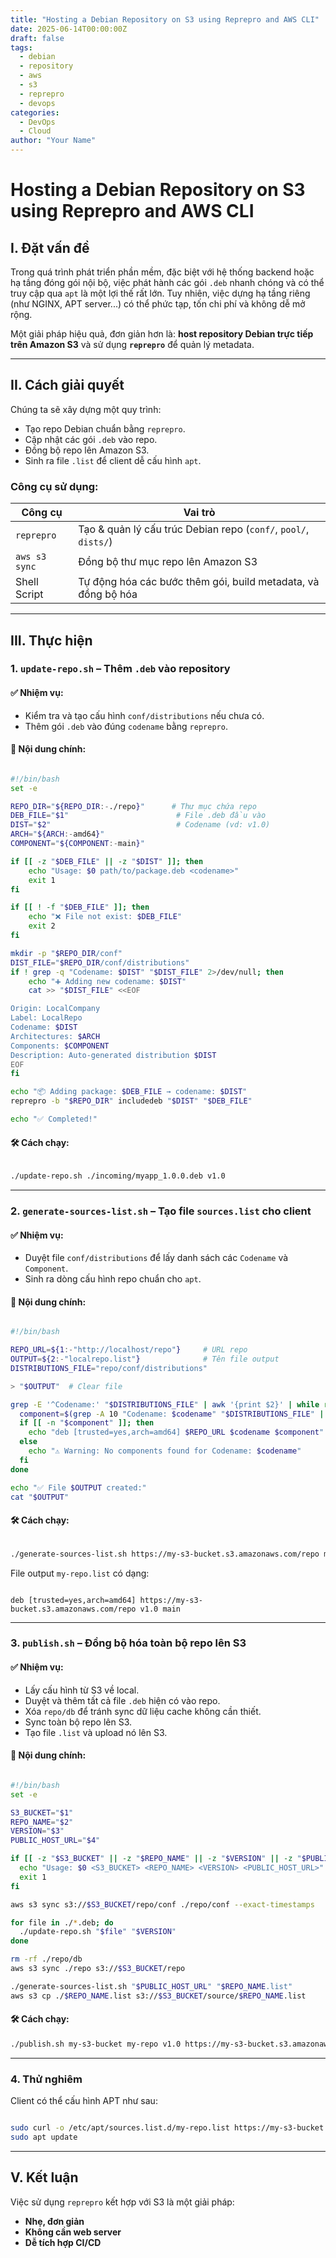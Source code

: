```yaml
---
title: "Hosting a Debian Repository on S3 using Reprepro and AWS CLI"
date: 2025-06-14T00:00:00Z
draft: false
tags:
  - debian
  - repository
  - aws
  - s3
  - reprepro
  - devops
categories:
  - DevOps
  - Cloud
author: "Your Name"
---
```


# Hosting a Debian Repository on S3 using Reprepro and AWS CLI

## I. Đặt vấn đề

Trong quá trình phát triển phần mềm, đặc biệt với hệ thống backend hoặc hạ tầng đóng gói nội bộ, việc phát hành các gói `.deb` nhanh chóng và có thể truy cập qua `apt` là một lợi thế rất lớn. Tuy nhiên, việc dựng hạ tầng riêng (như NGINX, APT server...) có thể phức tạp, tốn chi phí và không dễ mở rộng.

Một giải pháp hiệu quả, đơn giản hơn là: **host repository Debian trực tiếp trên Amazon S3** và sử dụng **`reprepro`** để quản lý metadata.

---

## II. Cách giải quyết

Chúng ta sẽ xây dựng một quy trình:

- Tạo repo Debian chuẩn bằng `reprepro`.
- Cập nhật các gói `.deb` vào repo.
- Đồng bộ repo lên Amazon S3.
- Sinh ra file `.list` để client dễ cấu hình `apt`.

### Công cụ sử dụng:

| Công cụ | Vai trò |
| --- | --- |
| `reprepro` | Tạo & quản lý cấu trúc Debian repo (`conf/`, `pool/`, `dists/`) |
| `aws s3 sync` | Đồng bộ thư mục repo lên Amazon S3 |
| Shell Script | Tự động hóa các bước thêm gói, build metadata, và đồng bộ hóa |

---

## III. Thực hiện

### 1. `update-repo.sh` – **Thêm `.deb` vào repository**

#### ✅ Nhiệm vụ:

- Kiểm tra và tạo cấu hình `conf/distributions` nếu chưa có.
- Thêm gói `.deb` vào đúng `codename` bằng `reprepro`.

#### 🧩 Nội dung chính:

```bash

#!/bin/bash
set -e

REPO_DIR="${REPO_DIR:-./repo}"      # Thư mục chứa repo
DEB_FILE="$1"                        # File .deb đầu vào
DIST="$2"                            # Codename (vd: v1.0)
ARCH="${ARCH:-amd64}"
COMPONENT="${COMPONENT:-main}"

if [[ -z "$DEB_FILE" || -z "$DIST" ]]; then
    echo "Usage: $0 path/to/package.deb <codename>"
    exit 1
fi

if [[ ! -f "$DEB_FILE" ]]; then
    echo "❌ File not exist: $DEB_FILE"
    exit 2
fi

mkdir -p "$REPO_DIR/conf"
DIST_FILE="$REPO_DIR/conf/distributions"
if ! grep -q "Codename: $DIST" "$DIST_FILE" 2>/dev/null; then
    echo "➕ Adding new codename: $DIST"
    cat >> "$DIST_FILE" <<EOF

Origin: LocalCompany
Label: LocalRepo
Codename: $DIST
Architectures: $ARCH
Components: $COMPONENT
Description: Auto-generated distribution $DIST
EOF
fi

echo "📦 Adding package: $DEB_FILE → codename: $DIST"
reprepro -b "$REPO_DIR" includedeb "$DIST" "$DEB_FILE"

echo "✅ Completed!"

```

#### 🛠️ Cách chạy:

```bash

./update-repo.sh ./incoming/myapp_1.0.0.deb v1.0

```

---

### 2. `generate-sources-list.sh` – **Tạo file `sources.list` cho client**

#### ✅ Nhiệm vụ:

- Duyệt file `conf/distributions` để lấy danh sách các `Codename` và `Component`.
- Sinh ra dòng cấu hình repo chuẩn cho `apt`.

#### 🧩 Nội dung chính:

```bash

#!/bin/bash

REPO_URL=${1:-"http://localhost/repo"}     # URL repo
OUTPUT=${2:-"localrepo.list"}              # Tên file output
DISTRIBUTIONS_FILE="repo/conf/distributions"

> "$OUTPUT"  # Clear file

grep -E '^Codename:' "$DISTRIBUTIONS_FILE" | awk '{print $2}' | while read -r codename; do
  component=$(grep -A 10 "Codename: $codename" "$DISTRIBUTIONS_FILE" | grep -E '^Components:' | awk '{$1=""; print $0}' | xargs -n1 | sort -u | xargs)
  if [[ -n "$component" ]]; then
    echo "deb [trusted=yes,arch=amd64] $REPO_URL $codename $component" >> "$OUTPUT"
  else
    echo "⚠️ Warning: No components found for Codename: $codename"
  fi
done

echo "✅ File $OUTPUT created:"
cat "$OUTPUT"

```

#### 🛠️ Cách chạy:

```bash

./generate-sources-list.sh https://my-s3-bucket.s3.amazonaws.com/repo my-repo.list

```

File output `my-repo.list` có dạng:

```

deb [trusted=yes,arch=amd64] https://my-s3-bucket.s3.amazonaws.com/repo v1.0 main

```

---

### 3. `publish.sh` – **Đồng bộ hóa toàn bộ repo lên S3**

#### ✅ Nhiệm vụ:

- Lấy cấu hình từ S3 về local.
- Duyệt và thêm tất cả file `.deb` hiện có vào repo.
- Xóa `repo/db` để tránh sync dữ liệu cache không cần thiết.
- Sync toàn bộ repo lên S3.
- Tạo file `.list` và upload nó lên S3.

#### 🧩 Nội dung chính:

```bash

#!/bin/bash
set -e

S3_BUCKET="$1"
REPO_NAME="$2"
VERSION="$3"
PUBLIC_HOST_URL="$4"

if [[ -z "$S3_BUCKET" || -z "$REPO_NAME" || -z "$VERSION" || -z "$PUBLIC_HOST_URL" ]]; then
  echo "Usage: $0 <S3_BUCKET> <REPO_NAME> <VERSION> <PUBLIC_HOST_URL>"
  exit 1
fi

aws s3 sync s3://$S3_BUCKET/repo/conf ./repo/conf --exact-timestamps

for file in ./*.deb; do
  ./update-repo.sh "$file" "$VERSION"
done

rm -rf ./repo/db
aws s3 sync ./repo s3://$S3_BUCKET/repo

./generate-sources-list.sh "$PUBLIC_HOST_URL" "$REPO_NAME.list"
aws s3 cp ./$REPO_NAME.list s3://$S3_BUCKET/source/$REPO_NAME.list

```

#### 🛠️ Cách chạy:

```bash
./publish.sh my-s3-bucket my-repo v1.0 https://my-s3-bucket.s3.amazonaws.com/repo

```

---

### 4. Thử nghiêm

Client có thể cấu hình APT như sau:

```bash

sudo curl -o /etc/apt/sources.list.d/my-repo.list https://my-s3-bucket.s3.amazonaws.com/source/my-repo.list
sudo apt update

```

---

## V. Kết luận

Việc sử dụng `reprepro` kết hợp với S3 là một giải pháp:

- **Nhẹ, đơn giản**
- **Không cần web server**
- **Dễ tích hợp CI/CD**